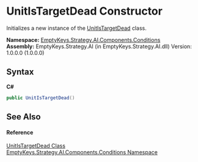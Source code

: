 # UnitIsTargetDead Constructor 
 

Initializes a new instance of the <a href="T_EmptyKeys_Strategy_AI_Components_Conditions_UnitIsTargetDead">UnitIsTargetDead</a> class.

**Namespace:**&nbsp;<a href="N_EmptyKeys_Strategy_AI_Components_Conditions">EmptyKeys.Strategy.AI.Components.Conditions</a><br />**Assembly:**&nbsp;EmptyKeys.Strategy.AI (in EmptyKeys.Strategy.AI.dll) Version: 1.0.0.0 (1.0.0.0)

## Syntax

**C#**<br />
``` C#
public UnitIsTargetDead()
```


## See Also


#### Reference
<a href="T_EmptyKeys_Strategy_AI_Components_Conditions_UnitIsTargetDead">UnitIsTargetDead Class</a><br /><a href="N_EmptyKeys_Strategy_AI_Components_Conditions">EmptyKeys.Strategy.AI.Components.Conditions Namespace</a><br />